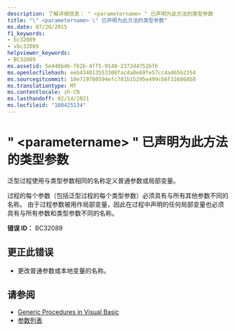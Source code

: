 ```yaml
---
description: 了解详细信息： " <parametername> " 已声明为此方法的类型参数
title: "\" <parametername> \" 已声明为此方法的类型参数"
ms.date: 07/20/2015
f1_keywords:
- bc32089
- vbc32089
helpviewer_keywords:
- BC32089
ms.assetid: 5e440b4b-f62b-4ff5-9148-2372d4752bf6
ms.openlocfilehash: eeb434013553308facda0e69fe57cc4a465b2354
ms.sourcegitcommit: 10e719780594efc781b15295e499c66f316068b8
ms.translationtype: MT
ms.contentlocale: zh-CN
ms.lasthandoff: 02/14/2021
ms.locfileid: "100425134"
---
```

# <a name="parametername-is-already-declared-as-a-type-parameter-of-this-method"></a>" \<parametername> " 已声明为此方法的类型参数

泛型过程使用与类型参数相同的名称定义普通参数或局部变量。  
  
 过程的每个参数（包括泛型过程的每个类型参数）必须具有与所有其他参数不同的名称。 由于过程参数被用作局部变量，因此在过程中声明的任何局部变量也必须具有与所有参数和类型参数不同的名称。  
  
 **错误 ID：** BC32089  
  
## <a name="to-correct-this-error"></a>更正此错误  
  
- 更改普通参数或本地变量的名称。  
  
## <a name="see-also"></a>请参阅

- [Generic Procedures in Visual Basic](../programming-guide/language-features/data-types/generic-procedures.md)
- [参数列表](../language-reference/statements/parameter-list.md)
